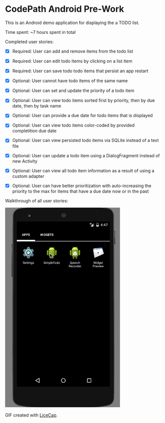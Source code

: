 # CodePath Android Pre-Work

This is an Android demo application for displaying the a TODO list.

Time spent: ~7 hours spent in total

Completed user stories:

 * [x] Required: User can add and remove items from the todo list
 * [x] Required: User can edit todo items by clicking on a list item
 * [x] Required: User can save todo todo items that persist an app restart
 * [x] Optional: User cannot have todo items of the same name
 * [x] Optional: User can set and update the priority of a todo item
 * [x] Optional: User can view todo items sorted first by priority, then by due date, then by task name
 * [x] Optional: User can provide a due date for todo items that is displayed
 * [x] Optional: User can view todo items color-coded by provided completition due date 
 * [x] Optional: User can view persisted todo items via SQLite instead of a text file
 * [x] Optional: User can update a todo item using a DialogFragment instead of new Activity
 * [x] Optional: User can view all todo item information as a result of using a custom adapter
 * [X] Optional: User can have better prioritization with auto-increasing the priority to the max for items that have a due date now or in the past


Walkthrough of all user stories:

![Video Walkthrough](walkthrough.gif)

GIF created with [LiceCap](http://www.cockos.com/licecap/).
